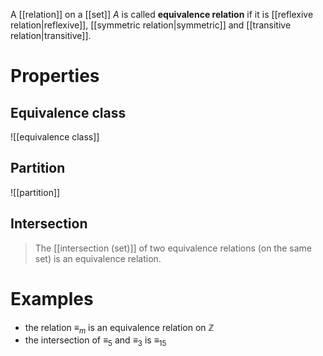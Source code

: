 
A [[relation]] on a [[set]] $A$ is called **equivalence relation** if it is [[reflexive relation|reflexive]], [[symmetric relation|symmetric]] and [[transitive relation|transitive]].

# Properties

## Equivalence class
![[equivalence class]]

## Partition
![[partition]]


## Intersection
> The [[intersection (set)]] of two equivalence relations (on the same set) is an equivalence relation.


# Examples

- the relation $\equiv_{m}$ is an equivalence relation on $\mathbb{Z}$
- the intersection of $\equiv_{5}$ and $\equiv_{3}$ is $\equiv_{15}$
